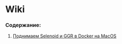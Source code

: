 # Wiki

### Содержание:
1. [Поднимаем Selenoid и GGR в Docker на MacOS](https://github.com/anikknik/notes/wiki/%D0%9F%D0%BE%D0%B4%D0%BD%D0%B8%D0%BC%D0%B0%D0%B5%D0%BC-Selenoid-%D0%B8-GGR-%D0%B2-Docker-%D0%BD%D0%B0-MacOS)
